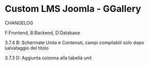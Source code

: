 # Custom LMS Joomla - GGallery

CHANGELOG 

F:Frontend, B:Backend, D:Database


3.7.4
B: Schermate Unita e Contenuti, campi compilabili solo dopo salvataggio del titolo

3.7.3 
D: Aggiunta colonna alla tabella unit